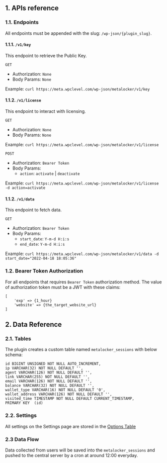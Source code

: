 ## 1. APIs reference

### 1.1. Endpoints

All endpoints must be appended with the slug: `/wp-json/{plugin_slug}`.

#### 1.1.1. `/v1/key`

This endpoint to retrieve the Public Key.

`GET`
- Authorization: `None`
- Body Params: `None`

Example: `curl https://meta.wpclevel.com/wp-json/metalocker/v1/key`

#### 1.1.2. `/v1/license`

This endpoint to interact with licensing.

`GET`
- Authorization: `None`
- Body Params: `None`

Example: `curl https://meta.wpclevel.com/wp-json/metalocker/v1/license`

`POST`

- Authorization: `Bearer Token`
- Body Params:
    - `action`: `activate` | `deactivate`

Example: `curl https://meta.wpclevel.com/wp-json/metalocker/v1/license -d action=activate`

#### 1.1.2. `/v1/data`

This endpoint to fetch data.

`GET`

- Authorization: `Bearer Token`
- Body Params:
    - `start_date`: `Y-m-d H:i:s`
    - `end_date`: `Y-m-d H:i:s`

Example: `curl https://meta.wpclevel.com/wp-json/metalocker/v1/data -d start_date="2022-04-18 18:05:36"`

### 1.2. Bearer Token Authorization

For all endpoints that requires `Bearer Token` authorization method. The value of authorization token must be a JWT with these claims:

```
[
    'exp' => {1_hour}
    'website' => {the_target_website_url}
]
```

## 2. Data Reference

### 2.1. Tables

The plugin creates a custom table named `metalocker_sessions` with below schema:

```
id BIGINT UNSIGNED NOT NULL AUTO_INCREMENT,
ip VARCHAR(32) NOT NULL DEFAULT '',
agent VARCHAR(126) NOT NULL DEFAULT '',
link VARCHAR(255) NOT NULL DEFAULT '',
email VARCHAR(126) NOT NULL DEFAULT '',
balance VARCHAR(32) NOT NULL DEFAULT '',
wallet_type VARCHAR(16) NOT NULL DEFAULT '0',
wallet_address VARCHAR(126) NOT NULL DEFAULT '',
visited_time TIMESTAMP NOT NULL DEFAULT CURRENT_TIMESTAMP,
PRIMARY KEY  (id)
```

### 2.2. Settings

All settings on the Settings page are stored in the [Options Table](https://codex.wordpress.org/Database_Description#Table:_wp_options)

### 2.3 Data Flow

Data collected from users will be saved into the `metalocker_sessions` and pushed to the central server by a cron at around 12:00 everyday.
